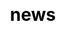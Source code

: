 ---
title: "news"

css: "scss/news.scss"

section1:
  title: News
  content: Welcome to KubeSphere Newsroom
  topImage: /images/news/news-top.jpg

section2:
  news:
    - title: 'Announcing KubeSphere 3.1.0 on AWS Quick Start!'
      description: KubeSphere Quick Start uses AWS CloudFormation templates to help users automatically provision an Amazon EKS cluster on the AWS Cloud. End users can manage Amazon EKS clusters through the KubeSphere console.
      image: /images/news/aws-quick-start/quick-start-cover.png
      link: 'kubesphere-310-on-aws-quick-start/'
    - title: 'KubeCon and CloudNativeCon Europe 2021 is coming! Welcome to join us!'
      description: The KubeSphere team will give a presentation at the Data on Kubernetes Day of KubeCon and CloudNativeCon Europe 2021.
      image: /images/news/kubecon-eu/kubecon-news-banner.png
      link: 'join-us-at-kubecon-eu-2021/'
    - title: 'Recap: KubeSphere & Friends 2020 Meetup'
      description: KubeSphere and Friends 2020 Meetup attracted more than 100 individual community members and honored guests to share their ideas and experiences on cloud-native and Kubernetes.
      image: /images/news/meetup-2020/Snip20210201_8.png
      link: 'kubesphere-meetup-2020/'
    - title: 'KubeSphere is Now Available as an AWS Quick Start'
      description: KubeSphere expands collaboration with Amazon Web Services to further accelerate the cloud-native technology transformation.
      image: https://ap3.qingstor.com/kubesphere-website/docs/kubesphere-aws.png
      link: 'kubesphere-available-on-aws-quickstart/'
    - title: 'KubeSphere and Cigo Cloud Partner on Providing Container Services and Building a Developer Community in Africa'
      description: KubeSphere and Cigo Cloud work to empower African users on the cloud and promote a local developer community.
      image: https://ap3.qingstor.com/kubesphere-website/docs/cigo-cloud.png
      link: 'kubesphere-cigo-partnership/'
    - title: 'KubeSphere 3.0.0 GA: Born for Hybrid Cloud Apps'
      description: That's a Killer! KubeSphere 3.0.0 is Now Generally Available!
      image: https://ap3.qingstor.com/kubesphere-website/docs/20200830101950.png
      link: 'kubesphere-3.0.0-ga-announcement/'
    - title: 'Bare-Metal Kubernetes Load Balancer Porter Included in CNCF Landscape'
      description: The CNCF accepted Porter, a load balancer meant for bare-metal Kubernetes clusters, in its Landscape. Porter uses BGP and ECMP to load balance traffic in self-hosted Kubernetes clusters.
      image: https://ap3.qingstor.com/kubesphere-website/docs/porter-deployment.png
      link: 'https://www.infoq.com/news/2020/07/porter-kubernetes-bare-metal/'
    - title: 'Spanish and Traditional Chinese Localization Available in KubeSphere Web Console'
      description: Geko and Turtle Chang contribute to the localization of Spanish and Traditional Chinese.
      image: https://ap3.qingstor.com/kubesphere-website/docs/KubeSphere-language-setting.png
      link: 'spanish-traditional-chinese-available/'
    - title: 'Embrace KubeSphere Spanish Community and European Market: Geko and KubeSphere Build Partnership'
      description: KubeSphere and Geko will work together for the same aspiration to deliver more for the wider open source community in China, Spain and beyond.
      image: https://pek3b.qingstor.com/kubesphere-docs/png/20200725083630.png
      link: 'kubesphere-geko-partnership/'
    - title: 'Radore and KubeSphere: Walk into the Future of Hybrid Cloud and Build Ecosystem Together'
      description: KubeSphere and Radore will work to build and promote both ecosystems as we embark on the journey to the era of hybrid cloud.
      image: https://ap3.qingstor.com/kubesphere-website/docs/Radore-KubeSphere-cooperation.jpeg
      link: 'kubesphere-radore-partnership/'
---